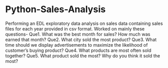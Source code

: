 # Python-Sales-Analysis
Performing an EDL exploratory data analysis on sales data containing sales files for each year  provided in csv format.
Worked on mainly these questions-
Que1. What was the best month for sales? How much was earned that month?
Que2. What city sold the most product?
Que3. What time should we display advertisements to maximize the likelihood of customer’s buying product?
Que4. What products are most often sold together?
Que5. What product sold the most? Why do you think it sold the most?

